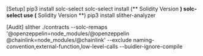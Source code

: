 [Setup]
pip3 install solc-select
solc-select install (** Solidity Version **)
solc-select use (** Solidity Version **)
pip3 install slither-analyzer

[Audit]
slither ./contracts --solc-remaps '@openzeppelin=node_modules/@openzeppelin @chainlink=node_modules/@chainlink' --exclude naming-convention,external-function,low-level-calls --buidler-ignore-compile
